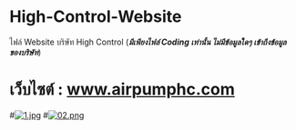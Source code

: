# High-Control-Website

ไฟล์ Website บริษัท High Control (***มีเพียงไฟล์ Coding เท่านั้น ไม่มีข้อมูลใดๆ เข้าถึงข้อมูลของบริษัท***)

# เว็บไซต์ :  www.airpumphc.com

#[![1.jpg](https://i.postimg.cc/RVs06ZRQ/1.jpg)](https://postimg.cc/fJds1Z1J)
#[![02.png](https://i.postimg.cc/PJJBBTwT/02.png)](https://postimg.cc/N2hJXhDz)
